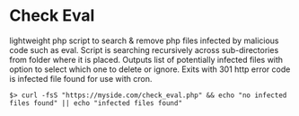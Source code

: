 # Check Eval

lightweight php script to search & remove php files infected by malicious code such as eval.
Script is searching recursively across sub-directories from folder where it is placed.
Outputs list of potentially infected files with option to select which one to delete or ignore.
Exits with 301 http error code is infected file found for use with cron.

```shell
$> curl -fsS "https://myside.com/check_eval.php" && echo "no infected files found" || echo "infected files found"
```
